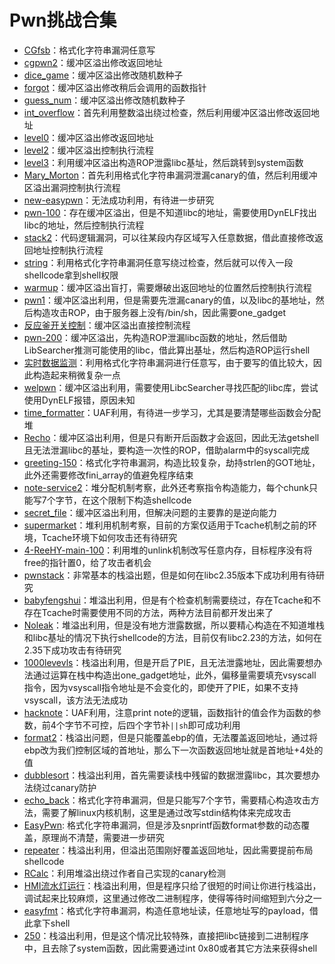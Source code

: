 # Pwn挑战合集

- [CGfsb](CGfsb)：格式化字符串漏洞任意写
- [cgpwn2](cgpwn2)：缓冲区溢出修改返回地址
- [dice_game](dice_game)：缓冲区溢出修改随机数种子
- [forgot](forgot)：缓冲区溢出修改稍后会调用的函数指针
- [guess_num](guess_num)：缓冲区溢出修改随机数种子
- [int_overflow](int_overflow)：首先利用整数溢出绕过检查，然后利用缓冲区溢出修改返回地址
- [level0](level0)：缓冲区溢出修改返回地址
- [level2](level2)：缓冲区溢出控制执行流程
- [level3](level3)：利用缓冲区溢出构造ROP泄露libc基址，然后跳转到system函数
- [Mary_Morton](Mary_Morton)：首先利用格式化字符串漏洞泄漏canary的值，然后利用缓冲区溢出漏洞控制执行流程
- [new-easypwn](new-easypwn)：无法成功利用，有待进一步研究
- [pwn-100](pwn-100)：存在缓冲区溢出，但是不知道libc的地址，需要使用DynELF找出libc的地址，然后控制执行流程
- [stack2](stack2)：代码逻辑漏洞，可以往某段内存区域写入任意数据，借此直接修改返回地址控制执行流程
- [string](string)：利用格式化字符串漏洞任意写绕过检查，然后就可以传入一段shellcode拿到shell权限
- [warmup](warmup)：缓冲区溢出盲打，需要爆破出返回地址的位置然后控制执行流程
- [pwn1](pwn1)：缓冲区溢出利用，但是需要先泄漏canary的值，以及libc的基地址，然后构造攻击ROP，由于服务器上没有/bin/sh，因此需要one_gadget
- [反应釜开关控制](反应釜开关控制)：缓冲区溢出直接控制流程
- [pwn-200](pwn-200)：缓冲区溢出，先构造ROP泄漏libc函数的地址，然后借助LibSearcher推测可能使用的libc，借此算出基址，然后构造ROP运行shell
- [实时数据监测](实时数据监测)：利用格式化字符串漏洞进行任意写，由于要写的值比较大，因此构造起来稍微复杂一点
- [welpwn](welpwn)：缓冲区溢出利用，需要使用LibcSearcher寻找匹配的libc库，尝试使用DynELF报错，原因未知
- [time_formatter](time_formatter)：UAF利用，有待进一步学习，尤其是要清楚哪些函数会分配堆
- [Recho](Recho)：缓冲区溢出利用，但是只有断开后函数才会返回，因此无法getshell且无法泄漏libc的基址，要构造一次性的ROP，借助alarm中的syscall完成
- [greeting-150](greeting-150)：格式化字符串漏洞，构造比较复杂，劫持strlen的GOT地址，此外还需要修改fini_array的值避免程序结束
- [note-service2](note-service2)：堆分配机制考察，此外还考察指令构造能力，每个chunk只能写7个字节，在这个限制下构造shellcode
- [secret_file](secret_file)：缓冲区溢出利用，但解决问题的主要靠的是逆向能力
- [supermarket](supermarket)：堆利用机制考察，目前的方案仅适用于Tcache机制之前的环境，Tcache环境下如何攻击还有待研究
- [4-ReeHY-main-100](4-ReeHY-main-100)：利用堆的unlink机制改写任意内存，目标程序没有将free的指针置0，给了攻击者机会
- [pwnstack](pwnstack)：非常基本的栈溢出题，但是如何在libc2.35版本下成功利用有待研究
- [babyfengshui](babyfengshui)：堆溢出利用，但是有个检查机制需要绕过，存在Tcache和不存在Tcache时需要使用不同的方法，两种方法目前都开发出来了
- [Noleak](Noleak)：堆溢出利用，但是没有地方泄露数据，所以要精心构造在不知道堆栈和libc基址的情况下执行shellcode的方法，目前仅有libc2.23的方法，如何在2.35下成功攻击有待研究
- [1000levevls](1000levevls)：栈溢出利用，但是开启了PIE，且无法泄露地址，因此需要想办法通过运算在栈中构造出one_gadget地址，此外，偏移量需要填充vsyscall指令，因为vsyscall指令地址是不会变化的，即使开了PIE，如果不支持vsyscall，该方法无法成功
- [hacknote](hacknote)：UAF利用，注意print note的逻辑，函数指针的值会作为函数的参数，前4个字节不可控，后四个字节补`||sh`即可成功利用
- [format2](format2)：栈溢出问题，但是只能覆盖ebp的值，无法覆盖返回地址，通过将ebp改为我们控制区域的首地址，那么下一次函数返回地址就是首地址+4处的值
- [dubblesort](dubblesort)：栈溢出利用，首先需要读栈中残留的数据泄露libc，其次要想办法绕过canary防护
- [echo_back](echo_back)：格式化字符串漏洞，但是只能写7个字节，需要精心构造攻击方法，需要了解linux内核机制，这里是通过改写stdin结构体来完成攻击
- [EasyPwn](EasyPwn): 格式化字符串漏洞，但是涉及snprintf函数format参数的动态覆盖，原理尚不清楚，需要进一步研究
- [repeater](repeater)：栈溢出利用，但溢出范围刚好覆盖返回地址，因此需要提前布局shellcode
- [RCalc](RCalc)：利用堆溢出绕过作者自己实现的canary检测
- [HMI流水灯运行](HMI流水灯运行)：栈溢出利用，但是程序只给了很短的时间让你进行栈溢出，调试起来比较麻烦，这里通过修改二进制程序，使得等待时间缩短到六分之一
- [easyfmt](easyfmt)：格式化字符串漏洞，构造任意地址读，任意地址写的payload，借此拿下shell
- [250](250)：栈溢出利用，但是这个情况比较特殊，直接把libc链接到二进制程序中，且去除了system函数，因此需要通过int 0x80或者其它方法来获得shell
